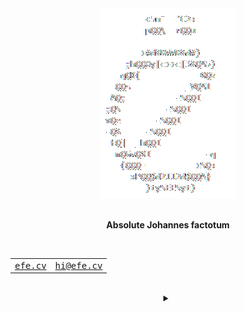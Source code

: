 <div align="center">
    <picture>
        <source media="(prefers-color-scheme: dark)" srcset="/assets/logo_dark.gif">
        <source media="(prefers-color-scheme: light)" srcset="/assets/logo_light.gif">
        <img alt="Theme-adjusted logo" src="/assets/logo_dark.gif">
    </picture>
</div>
<br>
<p align="center"><b>Absolute Johannes factotum</b></p>
<br>
<div align="center">
    <table>
        <tbody>
            <tr>
                <td>
                    <samp>
                        <a href="https://efe.cv" title="My personal website">efe.cv</a>
                    </samp>
                </td>
                <td>
                    <samp>
                        <a href="mailto:hi@efe.cv" title="My personal email address">hi@efe.cv</a>
                    </samp>
                </td>
            </tr>
        </tbody>
    </table>
    <br>
    <details>
        <summary></summary>
        <table>
            <thead>
                <tr>
                    <th><abbr title="Bitcoin">BTC</abbr></th>
                    <th><abbr title="Ethereum">ETH</abbr></th>
                    <th><abbr title="Monero">XMR</abbr></th>
                </tr>
            </thead>
            <tbody>
                <tr>
                    <td id="#BTC">65,603.48<abbr title="US Dollar">$</abbr></td>
                    <td id="#ETH">2,668.30<abbr title="US Dollar">$</abbr></td>
                    <td id="#XMR">156.84<abbr title="US Dollar">$</abbr></td>
                </tr>
            </tbody>
        </table>
    </details>
</div>

